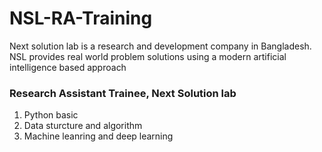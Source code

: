 # NSL-RA-Training
Next solution lab is a research and development company in Bangladesh. NSL provides real world problem solutions using a modern artificial intelligence based approach

<h3> Research Assistant Trainee, Next Solution lab </h3>
<ol>
<li>Python basic </li>
<li>Data sturcture and algorithm</li>
<li>Machine leanring and deep learning</li>
</ol>  
